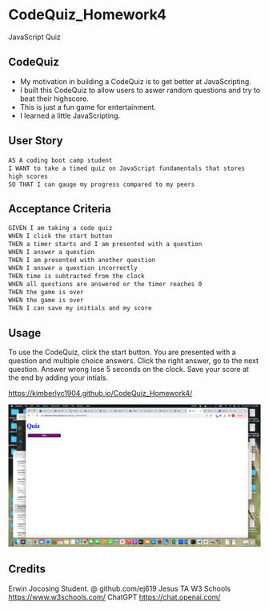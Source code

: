 # CodeQuiz_Homework4
JavaScript Quiz

## CodeQuiz

- My motivation in building a CodeQuiz is to get better at JavaScripting.
- I built this CodeQuiz to allow users to aswer random questions and try to beat their highscore.
- This is just a fun game for entertainment.
- I learned a little JavaScripting.

## User Story
```
AS A coding boot camp student
I WANT to take a timed quiz on JavaScript fundamentals that stores high scores
SO THAT I can gauge my progress compared to my peers
```

## Acceptance Criteria

```
GIVEN I am taking a code quiz
WHEN I click the start button
THEN a timer starts and I am presented with a question
WHEN I answer a question
THEN I am presented with another question
WHEN I answer a question incorrectly
THEN time is subtracted from the clock
WHEN all questions are answered or the timer reaches 0
THEN the game is over
WHEN the game is over
THEN I can save my initials and my score
```

## Usage

To use the CodeQuiz, click the start button. You are presented with a question and multiple choice answers. Click the right answer, go to the next question. Answer wrong lose 5 seconds on the clock. Save your score at the end by adding your intials.

https://kimberlyc1904.github.io/CodeQuiz_Homework4/

![screenshot](assets/css/images/screenshot.png)

## Credits

Erwin Jocosing Student. @ github.com/ej619
Jesus TA
W3 Schools https://www.w3schools.com/
ChatGPT https://chat.openai.com/